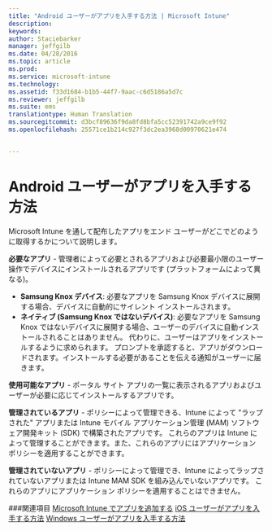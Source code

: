 ```yaml
---
title: "Android ユーザーがアプリを入手する方法 | Microsoft Intune"
description: 
keywords: 
author: Staciebarker
manager: jeffgilb
ms.date: 04/28/2016
ms.topic: article
ms.prod: 
ms.service: microsoft-intune
ms.technology: 
ms.assetid: f33d1684-b1b5-44f7-9aac-c6d5186a5d7c
ms.reviewer: jeffgilb
ms.suite: ems
translationtype: Human Translation
ms.sourcegitcommit: d3bcf89636f9da8fd8bfa5cc52391742a9ce9f92
ms.openlocfilehash: 25571ce1b214c927f3dc2ea3968d00970621e474


---
```



# Android ユーザーがアプリを入手する方法
Microsoft Intune を通して配布したアプリをエンド ユーザーがどこでどのように取得するかについて説明します。 

**必要なアプリ** - 管理者によって必要とされるアプリおよび必要最小限のユーザー操作でデバイスにインストールされるアプリです (プラットフォームによって異なる)。
 
- **Samsung Knox デバイス**: 必要なアプリを Samsung Knox デバイスに展開する場合、デバイスに自動的にサイレント インストールされます。
- **ネイティブ (Samsung Knox ではないデバイス)**: 必要なアプリを Samsung Knox ではないデバイスに展開する場合、ユーザーのデバイスに自動インストールされることはありません。 代わりに、ユーザーはアプリをインストールするように求められます。 プロンプトを承認すると、アプリがダウンロードされます。インストールする必要があることを伝える通知がユーザーに届きます。 

**使用可能なアプリ** - ポータル サイト アプリの一覧に表示されるアプリおよびユーザーが必要に応じてインストールするアプリです。

**管理されているアプリ** - ポリシーによって管理できる、Intune によって "ラップされた" アプリまたは Intune モバイル アプリケーション管理 (MAM) ソフトウェア開発キット (SDK) で構築されたアプリです。 これらのアプリは Intune によって管理することができます。また、これらのアプリにはアプリケーション ポリシーを適用することができます。

**管理されていないアプリ** - ポリシーによって管理でき、Intune によってラップされていないアプリまたは Intune MAM SDK を組み込んでいないアプリです。 これらのアプリにアプリケーション ポリシーを適用することはできません。

###関連項目
[Microsoft Intune でアプリを追加する](/intune/deploy-use/add-apps)
[iOS ユーザーがアプリを入手する方法](how-your-ios-users-get-their-apps.md)
[Windows ユーザーがアプリを入手する方法](how-your-windows-users-get-their-apps.md)


<!--HONumber=Jul16_HO1-->


